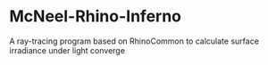 # McNeel-Rhino-Inferno
A ray-tracing program based on RhinoCommon to calculate surface irradiance under light converge
